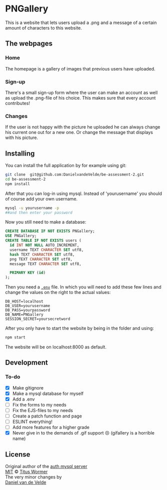 # PNGallery

This is a website that lets users upload a .png and a message of a certain amount of characters to this website.

## The webpages
### Home
The homepage is a gallery of images that previous users have uploaded.

### Sign-up
There's a small sign-up form where the user can make an account as well as upload the .png-file of his choice. This makes sure that every account contributes!

### Changes   
If the user is not happy with the picture he uploaded he can always change his current one out for a new one. Or change the message that displays with his picture.

## Installing
You can install the full application by for example using git:
```bash
git clone  git@github.com:DanielvandeVelde/be-assessment-2.git
cd be-assessment-2
npm install
```
After that you can log-in using mysql. Instead of 'yourusername' you should of course add your own username.
```sh
mysql -u yourusername -p
##and then enter your password
```
Now you still need to make a database:
```SQL
CREATE DATABASE IF NOT EXISTS PNGallery;
USE PNGallery;
CREATE TABLE IF NOT EXISTS users (
  id INT NOT NULL AUTO_INCREMENT,
  username TEXT CHARACTER SET utf8,
  hash TEXT CHARACTER SET utf8,
  png TEXT CHARACTER SET utf8,
  message TEXT CHARACTER SET utf8,

  PRIMARY KEY (id)
);
```
Then you need a [`.env`][dotenv] file. In which you will need to add these few lines and change the values on the right to the actual values:  

```text
DB_HOST=localhost
DB_USER=yourusername
DB_PASS=yourpassword
DB_NAME=PNGallery
SESSION_SECRET=yoursecretword
```
After you only have to start the website by being in the folder and using:
```bash
npm start
```
The website will be on localhost:8000 as default.

## Development
### To-do
- [x] Make gitignore
- [x] Make a mysql database for myself
- [x] Add a .env
- [ ] Fix the forms to my needs
- [ ] Fix the EJS-files to my needs
- [ ] Create a patch function and page
- [ ] ESLINT everything!
- [ ] Add more features for a higher grade
- [x] Never give in to the demands of .gif support :persevere: (gifallery is a horrible name)

## License
Original author of the [auth mysql server][original]  
[MIT][] © [Titus Wormer][author]   
The very minor changes by  
[Daniel van de Velde][co-author]  

[dotenv]: https:/www.npmjs.com/package/dotenv
[original]:https://github.com/cmda-be/course-17-18/tree/master/examples/auth-server
[mit]: https://opensource.org/licenses/MIT
[author]: http://wooorm.com
[co-author]: http://DanielvandeVelde.nl
